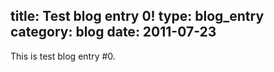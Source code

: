 title: Test blog entry 0!
type: blog_entry
category: blog
date: 2011-07-23
---
This is test blog entry #0.

